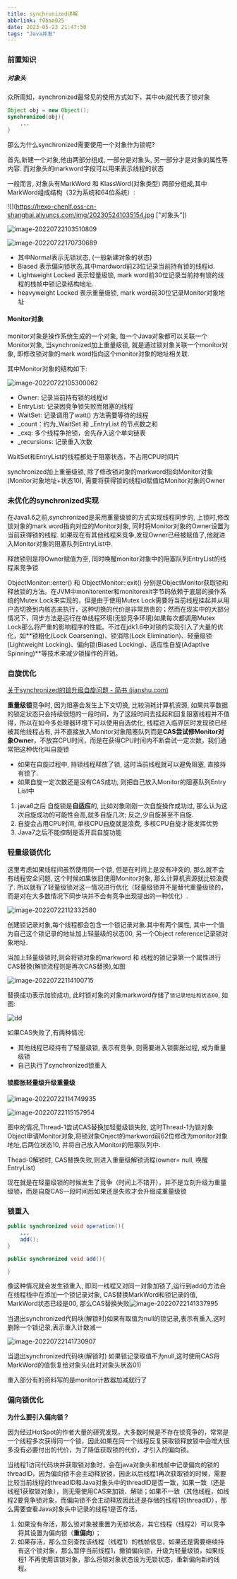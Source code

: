 ```yaml
---
title: synchronized详解
abbrlink: f0baa025
date: 2023-05-23 21:47:50
tags: "Java并发"
---
```


### 前置知识

##### 对象头

众所周知，synchronized最常见的使用方式如下，其中obj就代表了锁对象

```java
Object obj = new Object();
synchronized(obj){
    ...
}
```

那么为什么synchronized需要使用一个对象作为锁呢?

首先,新建一个对象,他由两部分组成, 一部分是对象头, 另一部分才是对象的属性等内容. 而对象头的markword字段可以用来表示线程的状态

一般而言, 对象头有MarkWord 和 KlassWord(对象类型) 两部分组成,其中MarkWord组成结构（32为系统和64位系统）:

![](https://hexo-chenlf.oss-cn-shanghai.aliyuncs.com/img/202305241035154.jpg ["对象头"])

![image-20220722103510809](https://hexo-chenlf.oss-cn-shanghai.aliyuncs.com/img/202305241035172.png)

![image-20220722170730689](https://hexo-chenlf.oss-cn-shanghai.aliyuncs.com/img/202305241041663.png)

- 其中Normal表示无锁状态, (一般新建对象的状态)
- Biased 表示偏向锁状态,其中mardword前23位记录当前持有锁的线程id.
- Lightweight Locked 表示轻量级锁, mark word前30位记录当前持有锁的线程的栈帧中锁记录结构地址. 
- heavyweight Locked 表示重量级锁, mark word前30位记录Monitor对象地址

#### Monitor对象

monitor对象是操作系统生成的一个对象, 每一个Java对象都可以关联一个Monitor对象, 当synchronized加上重量级锁, 就是通过锁对象关联一个monitor对象, 即修改锁对象的mark word指向这个monitor对象的地址相关联.

其中Monitor对象的结构如下:

![image-20220722105300062](https://hexo-chenlf.oss-cn-shanghai.aliyuncs.com/img/202305241035181.png)

- Owner: 记录当前持有锁的线程id
- EntryList: 记录因竞争锁失败而阻塞的线程
- WaitSet: 记录调用了wait() 方法需要等待的线程
- _count：约为_WaitSet 和 _EntryList 的节点数之和
- _cxq: 多个线程争抢锁，会先存入这个单向链表
- _recursions: 记录重入次数

WaitSet和EntryList的线程都处于阻塞状态，不占用CPU时间片

synchronized加上重量级锁, 除了修改锁对象的markword指向Monitor对象(Monitor对象地址+状态10), 需要将获得锁的线程id赋值给Monitor对象的Owner

### 未优化的synchronized实现

在Java1.6之前,synchronized是采用重量级锁的方式实现线程同步的,  上锁时,修改锁对象的mark word指向对应的Monitor对象, 同时将Monitor对象的Owner设置为当前获得锁的线程.  如果现在有其他线程来竞争,发现Owner已经被赋值了,他就进入Monitor对象的阻塞队列EntryList中.  

释放锁则是将Owner赋值为空, 同时唤醒monitor对象中的阻塞队列EntryList的线程来竞争锁



ObjectMonitor::enter() 和 ObjectMonitor::exit() 分别是ObjectMonitor获取锁和释放锁的方法。在JVM中monitorenter和monitorexit字节码依赖于底层的操作系统的Mutex Lock来实现的，但是由于使用Mutex Lock需要将当前线程挂起并从用户态切换到内核态来执行，这种切换的代价是非常昂贵的；然而在现实中的大部分情况下，同步方法是运行在单线程环境(无锁竞争环境)如果每次都调用Mutex Lock那么将严重的影响程序的性能。不过在jdk1.6中对锁的实现引入了大量的优化，如**锁粗化(Lock Coarsening)、锁消除(Lock Elimination)、轻量级锁(Lightweight Locking)、偏向锁(Biased Locking)、适应性自旋(Adaptive Spinning)**等技术来减少锁操作的开销。

### 自旋优化

[关于synchronized的锁升级自旋问题 - 简书 (jianshu.com)](https://www.jianshu.com/p/39c4b83d078a)

**重量级锁**竞争时,  因为阻塞会发生上下文切换, 比较消耗计算机资源, 如果共享数据的锁定状态只会持续很短的一段时间，为了这段时间去挂起和回复阻塞线程并不值得，所以在如今多处理器环境下可以使用自选优化, 线程进入临界区时发现锁已经被其他线程占有, 并不直接放入Monitor对象阻塞队列而是**CAS尝试修Monitor对象Owner**，不放弃CPU时间，而是在获得CPU时间内不断尝试一定次数，我们通常把这种优化叫自旋锁

-  如果在自旋过程中, 持锁线程释放了锁, 这时当前线程就可以避免阻塞, 直接持有锁了.
-  如果自旋一定次数还是没有CAS成功, 则把自己放入Monitor的阻塞队列Entry List中

1. java6之后 自旋锁是**自适应**的, 比如对象刚刚一次自旋操作成功过, 那么认为这次自旋成功的可能性会高,就多自旋几次; 反之,少自旋甚至不自旋.
2. 自旋会占用CPU时间, 单核CPU自旋就是浪费, 多核CPU自旋才能发挥优势
3. Java7之后不能控制是否开启自旋功能



### 轻量级锁优化

这里考虑如果线程间虽然使用同一个锁, 但是在时间上是没有冲突的, 那么就不会有线程安全问题, 这个时候如果依旧使用Monitor对象, 那么计算机资源就比较浪费了. 所以就有了轻量级锁对这一情况进行优化（轻量级锁并不是替代重量级锁的，而是对在大多数情况下同步块并不会有竞争出现提出的一种优化）.

![image-20220722112332580](https://hexo-chenlf.oss-cn-shanghai.aliyuncs.com/img/202305241035186.png)

创建锁记录对象,每个线程都会包含一个锁记录对象.其中有两个属性, 其中一个值为自己这个锁记录的地址加上轻量级的状态00, 另一个Object reference记录锁对象地址. 

当加上轻量级锁时,则会将锁对象的markword 和 线程的锁记录第一个属性进行CAS替换(解锁流程则是再次CAS替换),如图

![image-20220722114100715](https://hexo-chenlf.oss-cn-shanghai.aliyuncs.com/img/202305241035192.png)

替换成功表示加锁成功, 此时锁对象的对象markword存储了`锁记录地址和状态00`, 如图:

![dd](https://hexo-chenlf.oss-cn-shanghai.aliyuncs.com/img/202305241035197.png)

如果CAS失败了,有两种情况:

- 其他线程已经持有了轻量级锁, 表示有竞争, 则需要进入锁膨胀过程, 成为重量级锁
- 自己执行了synchronized锁重入

#### 锁膨胀轻量级升级重量级

![image-20220722114749935](https://hexo-chenlf.oss-cn-shanghai.aliyuncs.com/img/202305241035749.png)

![image-20220722115157954](https://hexo-chenlf.oss-cn-shanghai.aliyuncs.com/img/202305241035767.png)

图中的情况,Thread-1尝试CAS替换加轻量级锁失败, 这时Thread-1为锁对象Object申请Monitor对象,将锁对象Onject的markword前62位修改为monitor对象地址,后两位状态10, 并将自己放入Monitor的阻塞队列中. 

Thead-0解锁时, CAS替换失败,则进入重量级解锁流程(owner= null, 唤醒EntryList)

现在就是在轻量级锁的时候发生了竞争（时间上不错开），并不是立刻升级为重量级锁，而是自旋CAS一段时间后如果还是失败才会升级成重量级锁

### 锁重入

```java
public synchronized void operation(){
    ...
    add();
}

public synchronized void add(){

}
```

像这种情况就会发生锁重入, 即同一线程又对同一对象加锁了,运行到add()方法会在线程栈中在添加一个锁记录对象, CAS替换MarkWord和锁记录的值, MarkWord状态已经是00, 那么CAS替换失败![image-20220722141337995](https://hexo-chenlf.oss-cn-shanghai.aliyuncs.com/img/202305241035785.png)

当退出synchronized代码块(解锁时)如果有取值为null的锁记录,表示有重入,这时删除一个锁记录,表示重入计数减一

![image-20220722141730907](https://hexo-chenlf.oss-cn-shanghai.aliyuncs.com/img/202305241035797.png)

当退出synchronized代码块(解锁时) 如果锁记录取值不为null,这时使用CAS将MarkWord的值恢复给对象头(此时对象头状态01)

重入部分有的资料写的是monitor计数器加减就行了

### 偏向锁优化

**为什么要引入偏向锁？**

因为经过HotSpot的作者大量的研究发现，大多数时候是不存在锁竞争的，常常是一个线程多次获得同一个锁，因此如果在同一个线程反复获取锁释放锁中会增大很多没有必要付出的代价，为了降低获取锁的代价，才引入的偏向锁。



当线程1访问代码块并获取锁对象时，会在java对象头和栈帧中记录偏向的锁的threadID，因为偏向锁不会主动释放锁，因此以后线程1再次获取锁的时候，需要比较当前线程的threadID和Java对象头中的threadID是否一致，如果一致（还是线程1获取锁对象），则无需使用CAS来加锁、解锁；如果不一致（其他线程，如线程2要竞争锁对象，而偏向锁不会主动释放因此还是存储的线程1的threadID），那么需要查看Java对象头中记录的线程1是否存活，

1. 如果没有存活，那么锁对象被重置为无锁状态，其它线程（线程2）可以竞争将其设置为偏向锁（**重偏向**）；
2. 如果存活，那么立刻查找该线程（线程1）的栈帧信息，如果还是需要继续持有这个锁对象，那么暂停当前线程1，撤销偏向锁，升级为轻量级锁，如果线程1 不再使用该锁对象，那么将锁对象状态设为无锁状态，重新偏向新的线程。



